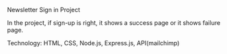 Newsletter Sign in Project

In the project, if sign-up is right, it shows a success page or it shows failure page.




Technology: HTML, CSS, Node.js, Express.js, API(mailchimp)
